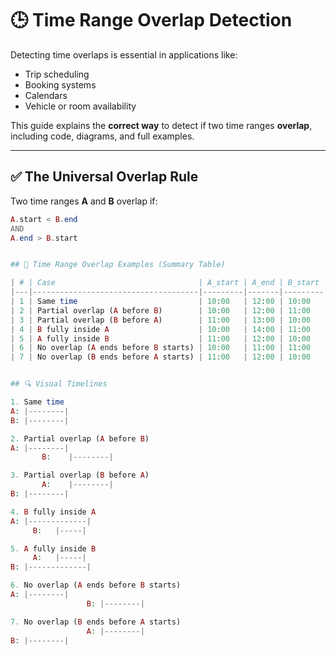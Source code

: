 # 🕒 Time Range Overlap Detection

Detecting time overlaps is essential in applications like:
- Trip scheduling
- Booking systems
- Calendars
- Vehicle or room availability

This guide explains the **correct way** to detect if two time ranges **overlap**, including code, diagrams, and full examples.

---

## ✅ The Universal Overlap Rule

Two time ranges **A** and **B** overlap if:

```php
A.start < B.end
AND
A.end > B.start


## 🧪 Time Range Overlap Examples (Summary Table)

| # | Case                                | A_start | A_end | B_start | B_end | Overlap? |
|---|-------------------------------------|---------|-------|---------|-------|----------|
| 1 | Same time                           | 10:00   | 12:00 | 10:00   | 12:00 | ✅ Yes   |
| 2 | Partial overlap (A before B)        | 10:00   | 12:00 | 11:00   | 13:00 | ✅ Yes   |
| 3 | Partial overlap (B before A)        | 11:00   | 13:00 | 10:00   | 12:00 | ✅ Yes   |
| 4 | B fully inside A                    | 10:00   | 14:00 | 11:00   | 12:00 | ✅ Yes   |
| 5 | A fully inside B                    | 11:00   | 12:00 | 10:00   | 14:00 | ✅ Yes   |
| 6 | No overlap (A ends before B starts) | 10:00   | 11:00 | 11:00   | 12:00 | ❌ No    |
| 7 | No overlap (B ends before A starts) | 11:00   | 12:00 | 10:00   | 11:00 | ❌ No    |


## 🔍 Visual Timelines

1. Same time
A: |--------|
B: |--------|

2. Partial overlap (A before B)
A: |--------|
       B:    |--------|

3. Partial overlap (B before A)
       A:    |--------|
B: |--------|

4. B fully inside A
A: |-------------|
     B:   |-----|

5. A fully inside B
     A:   |-----|
B: |-------------|

6. No overlap (A ends before B starts)
A: |--------|
                 B: |--------|

7. No overlap (B ends before A starts)
                 A: |--------|
B: |--------|


